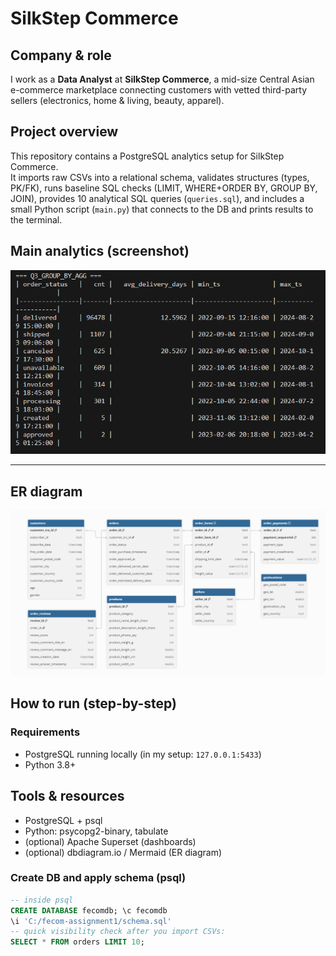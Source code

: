 # SilkStep Commerce 
## Company & role
I work as a **Data Analyst** at **SilkStep Commerce**, a mid-size Central Asian e-commerce marketplace connecting customers with vetted third-party sellers (electronics, home & living, beauty, apparel).

## Project overview
This repository contains a PostgreSQL analytics setup for SilkStep Commerce.  
It imports raw CSVs into a relational schema, validates structures (types, PK/FK), runs baseline SQL checks (LIMIT, WHERE+ORDER BY, GROUP BY, JOIN), provides 10 analytical SQL queries (`queries.sql`), and includes a small Python script (`main.py`) that connects to the DB and prints results to the terminal.

## Main analytics (screenshot)

![Main analytics](images/main-analytics.png)

---

## ER diagram

![ER Diagram](er/er-diagram.png)

## How to run (step-by-step)

### Requirements
- PostgreSQL running locally (in my setup: `127.0.0.1:5433`)
- Python 3.8+

## Tools & resources
- PostgreSQL + psql
- Python: psycopg2-binary, tabulate
- (optional) Apache Superset (dashboards)
- (optional) dbdiagram.io / Mermaid (ER diagram)


### Create DB and apply schema (psql)
```sql
-- inside psql
CREATE DATABASE fecomdb; \c fecomdb
\i 'C:/fecom-assignment1/schema.sql'
-- quick visibility check after you import CSVs:
SELECT * FROM orders LIMIT 10;


